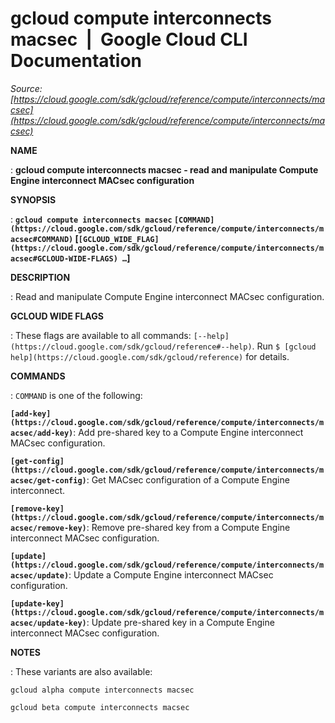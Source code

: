 # gcloud compute interconnects macsec  |  Google Cloud CLI Documentation

*Source: [https://cloud.google.com/sdk/gcloud/reference/compute/interconnects/macsec](https://cloud.google.com/sdk/gcloud/reference/compute/interconnects/macsec)*

**NAME**

: **gcloud compute interconnects macsec - read and manipulate Compute Engine interconnect MACsec configuration**

**SYNOPSIS**

: **`gcloud compute interconnects macsec` `[COMMAND](https://cloud.google.com/sdk/gcloud/reference/compute/interconnects/macsec#COMMAND)` [`[GCLOUD_WIDE_FLAG](https://cloud.google.com/sdk/gcloud/reference/compute/interconnects/macsec#GCLOUD-WIDE-FLAGS) …`]**

**DESCRIPTION**

: Read and manipulate Compute Engine interconnect MACsec configuration.

**GCLOUD WIDE FLAGS**

: These flags are available to all commands: `[--help](https://cloud.google.com/sdk/gcloud/reference#--help)`.
Run `$ [gcloud help](https://cloud.google.com/sdk/gcloud/reference)` for details.

**COMMANDS**

: ``COMMAND`` is one of the following:

**`[add-key](https://cloud.google.com/sdk/gcloud/reference/compute/interconnects/macsec/add-key)`**:
Add pre-shared key to a Compute Engine interconnect MACsec configuration.

**`[get-config](https://cloud.google.com/sdk/gcloud/reference/compute/interconnects/macsec/get-config)`**:
Get MACsec configuration of a Compute Engine interconnect.

**`[remove-key](https://cloud.google.com/sdk/gcloud/reference/compute/interconnects/macsec/remove-key)`**:
Remove pre-shared key from a Compute Engine interconnect MACsec configuration.

**`[update](https://cloud.google.com/sdk/gcloud/reference/compute/interconnects/macsec/update)`**:
Update a Compute Engine interconnect MACsec configuration.

**`[update-key](https://cloud.google.com/sdk/gcloud/reference/compute/interconnects/macsec/update-key)`**:
Update pre-shared key in a Compute Engine interconnect MACsec configuration.

**NOTES**

: These variants are also available:

```
gcloud alpha compute interconnects macsec
```

```
gcloud beta compute interconnects macsec
```